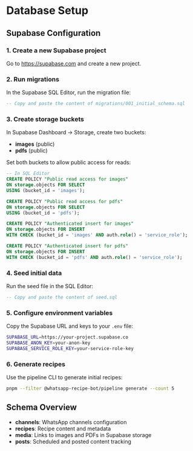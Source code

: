 # Database Setup

## Supabase Configuration

### 1. Create a new Supabase project

Go to https://supabase.com and create a new project.

### 2. Run migrations

In the Supabase SQL Editor, run the migration file:

```sql
-- Copy and paste the content of migrations/001_initial_schema.sql
```

### 3. Create storage buckets

In Supabase Dashboard → Storage, create two buckets:

- **images** (public)
- **pdfs** (public)

Set both buckets to allow public access for reads:

```sql
-- In SQL Editor
CREATE POLICY "Public read access for images"
ON storage.objects FOR SELECT
USING (bucket_id = 'images');

CREATE POLICY "Public read access for pdfs"
ON storage.objects FOR SELECT
USING (bucket_id = 'pdfs');

CREATE POLICY "Authenticated insert for images"
ON storage.objects FOR INSERT
WITH CHECK (bucket_id = 'images' AND auth.role() = 'service_role');

CREATE POLICY "Authenticated insert for pdfs"
ON storage.objects FOR INSERT
WITH CHECK (bucket_id = 'pdfs' AND auth.role() = 'service_role');
```

### 4. Seed initial data

Run the seed file in the SQL Editor:

```sql
-- Copy and paste the content of seed.sql
```

### 5. Configure environment variables

Copy the Supabase URL and keys to your `.env` file:

```bash
SUPABASE_URL=https://your-project.supabase.co
SUPABASE_ANON_KEY=your-anon-key
SUPABASE_SERVICE_ROLE_KEY=your-service-role-key
```

### 6. Generate recipes

Use the pipeline CLI to generate initial recipes:

```bash
pnpm --filter @whatsapp-recipe-bot/pipeline generate --count 5
```

## Schema Overview

- **channels**: WhatsApp channels configuration
- **recipes**: Recipe content and metadata
- **media**: Links to images and PDFs in Supabase storage
- **posts**: Scheduled and posted content tracking